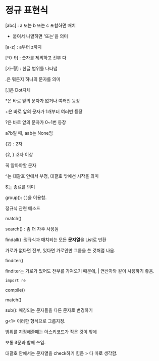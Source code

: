 # 정규 표현식

[abc] : a 또는 b 또는 c 포함하면 매치

- 붙여서 나열하면 '또는'을 의미

[a-z] : a부터 z까지

[^0-9] : 숫자를 제외하고 전부 다

[가-힇] : 한글 범위를 나타냄

.은 뭐든지 하나의 문자를 의미

[.]은 Dot자체

*은 바로 앞의 문자가 없거나 여러번 등장

+은 바로 앞의 문자가 1개부터 여러번 등장

?은 바로 앞의 문자가 0~1번 등장

 a?b일 때, aab는 None임

{2} : 2자

{2, } :2자 이상

꼭 알아야할 문자

^는 대괄호 안에서 부정, 대괄호 밖에선 시작을 의미

$는 종료를 의미

group(): ( )을 이용함.

정규식 관련 메소드

match()

search() : 좀 더 자주 사용됨

findall() :정규식과 매치되는 모든 **문자열**을 List로 반환

 가로가 없다면 전부, 있다면 가로안만 그룹을 쓴 것처럼 나옴.

finditer()

 finditer는 가로가 있어도 전부를 가져오기 때문에, | 연산자와 같이 사용하기 좋음.

```
import re
```

compile()

match()

sub(): 매칭되는 문자들을 다른 문자로 변경하기

 g<1> 이러한 형식으로 그룹지정.

범위를 지정해줄때는 아스키코드가 작은 것이 앞에

보통 if문과 함께 쓰임.

대괄호 안에서는 문자열을 check하기 힘듬 > 다 따로 생각함.
